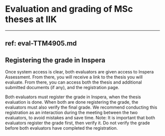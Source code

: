# Evaluation and grading of MSc theses at IIK



---
ref: eval-TTM4905.md
---


## Registering the grade in Inspera

Once system access is clear, both evaluators are given access to Inspera Assessment. From there, you will receive a link to the thesis you will evaluate. From there, you can access both the thesis and additional submitted documents (if any), and the registration page. 

Both evaluators must register the grade in Inspera, when the thesis evaluation is done. When both are done registering the grade, the evaluators must also verify the final grade. We recommend conducting this registration as an interaction during the meeting between the two evaluators, to avoid mistakes and save time. Note: It is important that both evaluators register the grade first, then verify it. Do not verify the grade before both evaluators have completed the registration. 
